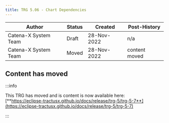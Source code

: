 ```yaml
---
title: TRG 5.06 - Chart Dependencies
---
```


| Author               | Status | Created      | Post-History |
|----------------------|--------|--------------|--------------|
| Catena-X System Team | Draft  | 28-Nov-2022  | n/a          |
| Catena-X System Team | Moved  | 28-Nov-2022  | content moved          |

## Content has moved

:::info

This TRG has moved and is content is now available
here: [**https://eclipse-tractusx.github.io/docs/release/trg-5/trg-5-7**](https://eclipse-tractusx.github.io/docs/release/trg-5/trg-5-7)

:::
